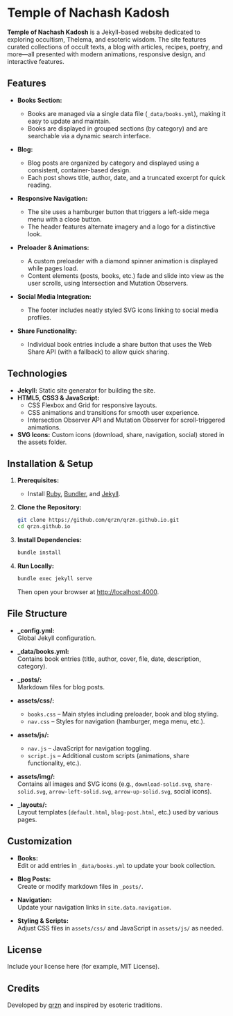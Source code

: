 # Temple of Nachash Kadosh

**Temple of Nachash Kadosh** is a Jekyll-based website dedicated to exploring occultism, Thelema, and esoteric wisdom. The site features curated collections of occult texts, a blog with articles, recipes, poetry, and more—all presented with modern animations, responsive design, and interactive features.

## Features

- **Books Section:**  
  - Books are managed via a single data file (`_data/books.yml`), making it easy to update and maintain.
  - Books are displayed in grouped sections (by category) and are searchable via a dynamic search interface.

- **Blog:**  
  - Blog posts are organized by category and displayed using a consistent, container-based design.
  - Each post shows title, author, date, and a truncated excerpt for quick reading.

- **Responsive Navigation:**  
  - The site uses a hamburger button that triggers a left-side mega menu with a close button.
  - The header features alternate imagery and a logo for a distinctive look.

- **Preloader & Animations:**  
  - A custom preloader with a diamond spinner animation is displayed while pages load.
  - Content elements (posts, books, etc.) fade and slide into view as the user scrolls, using Intersection and Mutation Observers.

- **Social Media Integration:**  
  - The footer includes neatly styled SVG icons linking to social media profiles.

- **Share Functionality:**  
  - Individual book entries include a share button that uses the Web Share API (with a fallback) to allow quick sharing.

## Technologies

- **Jekyll:** Static site generator for building the site.
- **HTML5, CSS3 & JavaScript:**  
  - CSS Flexbox and Grid for responsive layouts.
  - CSS animations and transitions for smooth user experience.
  - Intersection Observer API and Mutation Observer for scroll-triggered animations.
- **SVG Icons:** Custom icons (download, share, navigation, social) stored in the assets folder.

## Installation & Setup

1. **Prerequisites:**  
   - Install [Ruby](https://www.ruby-lang.org/), [Bundler](https://bundler.io/), and [Jekyll](https://jekyllrb.com/).

2. **Clone the Repository:**

   ```bash
   git clone https://github.com/qrzn/qrzn.github.io.git
   cd qrzn.github.io
   ```

3. **Install Dependencies:**

   ```bash
   bundle install
   ```

4. **Run Locally:**

   ```bash
   bundle exec jekyll serve
   ```

   Then open your browser at [http://localhost:4000](http://localhost:4000).

## File Structure

- **_config.yml:**  
  Global Jekyll configuration.

- **_data/books.yml:**  
  Contains book entries (title, author, cover, file, date, description, category).

- **_posts/:**  
  Markdown files for blog posts.

- **assets/css/:**  
  - `books.css` – Main styles including preloader, book and blog styling.
  - `nav.css` – Styles for navigation (hamburger, mega menu, etc.).

- **assets/js/:**  
  - `nav.js` – JavaScript for navigation toggling.
  - `script.js` – Additional custom scripts (animations, share functionality, etc.).

- **assets/img/:**  
  Contains all images and SVG icons (e.g., `download-solid.svg`, `share-solid.svg`, `arrow-left-solid.svg`, `arrow-up-solid.svg`, social icons).

- **_layouts/:**  
  Layout templates (`default.html`, `blog-post.html`, etc.) used by various pages.

## Customization

- **Books:**  
  Edit or add entries in `_data/books.yml` to update your book collection.

- **Blog Posts:**  
  Create or modify markdown files in `_posts/`.

- **Navigation:**  
  Update your navigation links in `site.data.navigation`.

- **Styling & Scripts:**  
  Adjust CSS files in `assets/css/` and JavaScript in `assets/js/` as needed.

## License

Include your license here (for example, MIT License).

## Credits

Developed by [qrzn](https://github.com/qrzn) and inspired by esoteric traditions.

